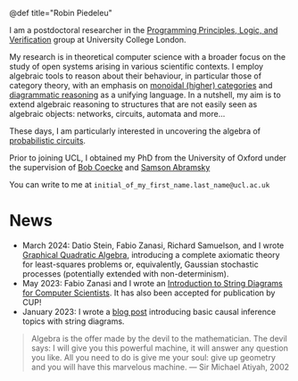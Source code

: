 @def title="Robin Piedeleu"

I am a postdoctoral researcher in the [Programming Principles, Logic, and Verification](http://pplv.cs.ucl.ac.uk/welcome/) group at University College London.

My research is in theoretical computer science with a broader focus on the study of open systems arising in various scientific contexts. I employ algebraic tools to reason about their behaviour, in particular those of category theory, with an emphasis on [monoidal (higher) categories](https://en.wikipedia.org/wiki/Monoidal_category) and [diagrammatic reasoning](https://en.wikipedia.org/wiki/String_diagram) as a unifying language. In a nutshell, my aim is to extend algebraic reasoning to structures that are not easily seen as algebraic objects: networks, circuits, automata and more...

These days, I am particularly interested in uncovering the algebra of [probabilistic circuits](https://arranger1044.github.io/probabilistic-circuits/). 

Prior to joining UCL, I obtained my PhD from the University of Oxford under the supervision of [Bob Coecke](http://www.cs.ox.ac.uk/people/bob.coecke/) and [Samson Abramsky](https://www.cs.ox.ac.uk/people/samson.abramsky/)

You can write to me at `initial_of_my_first_name.last_name@ucl.ac.uk`

# News
* March 2024: Datio Stein, Fabio Zanasi, Richard Samuelson, and I wrote [Graphical Quadratic Algebra](https://arxiv.org/abs/2403.02284), introducing a complete axiomatic theory for least-squares problems or, equivalently, Gaussian stochastic processes (potentially extended with non-determinism).
* May 2023: Fabio Zanasi and I wrote an [Introduction to String Diagrams for Computer Scientists](https://arxiv.org/abs/2305.08768). It has also been accepted for publication by CUP!
* January 2023: I wrote a [blog post](https://piedeleu.com/posts/diagrammatic-causal-inference/) introducing basic causal inference topics with string diagrams.


> Algebra is the offer made by the devil to the mathematician. The devil says: I will give you this powerful machine, it will answer any question you like. All you need to do is give me your soul: give up geometry and you will have this marvelous machine. — Sir Michael Atiyah, 2002 

